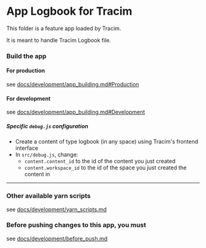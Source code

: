 App Logbook for Tracim
===================

This folder is a feature app loaded by Tracim.

It is meant to handle Tracim Logbook file.


### Build the app

#### For production

see [docs/development/app_building.md#Production](../docs/development/app_building.md#production)

#### For development

see [docs/development/app_building.md#Development](../docs/development/app_building.md#development)

##### Specific `debug.js` configuration

- Create a content of type logbook (in any space) using Tracim's frontend interface
- In `src/debug.js`, change:
  - `content.content_id` to the id of the content you just created
  - `content.workspace_id` to the id of the space you just created the content in

___

### Other available yarn scripts

see [docs/development/yarn_scripts.md](../docs/development/yarn_scripts.md)

### Before pushing changes to this app, you must

see [docs/development/before_push.md](../docs/development/before_push.md)
